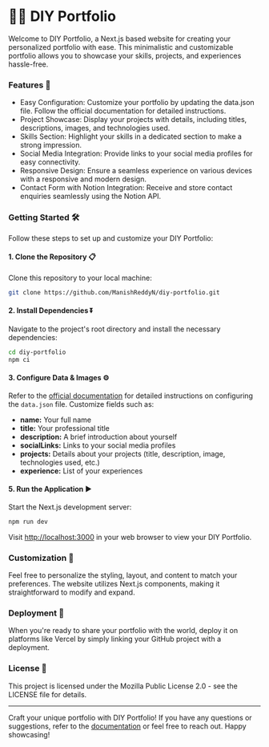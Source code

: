 # 👨‍💻 DIY Portfolio

Welcome to DIY Portfolio, a Next.js based website for creating your personalized portfolio with ease. This minimalistic and customizable portfolio allows you to showcase your skills, projects, and experiences hassle-free.

### Features 🌟

- Easy Configuration: Customize your portfolio by updating the data.json file. Follow the official documentation for detailed instructions.
- Project Showcase: Display your projects with details, including titles, descriptions, images, and technologies used.
- Skills Section: Highlight your skills in a dedicated section to make a strong impression.
- Social Media Integration: Provide links to your social media profiles for easy connectivity.
- Responsive Design: Ensure a seamless experience on various devices with a responsive and modern design.
- Contact Form with Notion Integration: Receive and store contact enquiries seamlessly using the Notion API.

### Getting Started 🛠️

Follow these steps to set up and customize your DIY Portfolio:

#### 1. Clone the Repository 📋

Clone this repository to your local machine:

```bash
git clone https://github.com/ManishReddyN/diy-portfolio.git
```

#### 2. Install Dependencies ⏬

Navigate to the project's root directory and install the necessary dependencies:

```bash
cd diy-portfolio
npm ci
```

#### 3. Configure Data & Images ⚙️

Refer to the [official documentation](https://docs.nmreddy.me/diy-portfolio/configuring-data.json) for detailed instructions on configuring the `data.json` file. Customize fields such as:

* **name:** Your full name
* **title:** Your professional title
* **description:** A brief introduction about yourself
* **socialLinks:** Links to your social media profiles
* **projects:** Details about your projects (title, description, image, technologies used, etc.)
* **experience:** List of your experiences

#### 5. Run the Application ▶️

Start the Next.js development server:

```bash
npm run dev
```

Visit [http://localhost:3000](http://localhost:3000) in your web browser to view your DIY Portfolio.

### Customization 🎨

Feel free to personalize the styling, layout, and content to match your preferences. The website utilizes Next.js components, making it straightforward to modify and expand.

### Deployment 🚚

When you're ready to share your portfolio with the world, deploy it on platforms like Vercel by simply linking your GitHub project with a deployment.

### License 📝

This project is licensed under the Mozilla Public License 2.0 - see the LICENSE file for details.

***

Craft your unique portfolio with DIY Portfolio! If you have any questions or suggestions, refer to the [documentation](https://docs.nmreddy.me/diy-portfolio/) or feel free to reach out. Happy showcasing!
